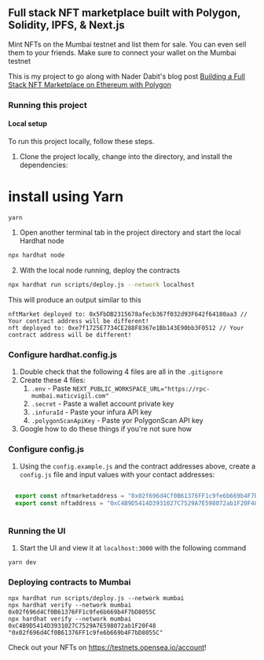 ## Full stack NFT marketplace built with Polygon, Solidity, IPFS, & Next.js

Mint NFTs on the Mumbai testnet and list them for sale. You can even sell them to your friends. Make sure to connect your wallet on the Mumbai testnet

This is my project to go along with Nader Dabit's blog post [Building a Full Stack NFT Marketplace on Ethereum with Polygon](https://dev.to/dabit3/building-scalable-full-stack-apps-on-ethereum-with-polygon-2cfb)

### Running this project

#### Local setup

To run this project locally, follow these steps.

1. Clone the project locally, change into the directory, and install the dependencies:

# install using Yarn
```
yarn
```

1. Open another terminal tab in the project directory and start the local Hardhat node

```sh
npx hardhat node
```

2. With the local node running, deploy the contracts

```sh
npx hardhat run scripts/deploy.js --network localhost
```

This will produce an output similar to this

```
nftMarket deployed to: 0x5FbDB2315678afecb367f032d93F642f64180aa3 // Your contract address will be different!
nft deployed to: 0xe7f1725E7734CE288F8367e1Bb143E90bb3F0512 // Your contract address will be different!
```

### Configure __hardhat.config.js__

1. Double check that the following 4 files are all in the `.gitignore`
2. Create these 4 files:
   1. `.env` - Paste `NEXT_PUBLIC_WORKSPACE_URL="https://rpc-mumbai.maticvigil.com"` 
   2. `.secret` - Paste a wallet account private key
   3. `.infuraId` - Paste your infura API key
   4. `.polygonScanApiKey` - Paste yor PolygonScan API key
3. Google how to do these things if you're not sure how
  
### Configure __config.js__

1. Using the `config.example.js` and the contract addresses above, create a `config.js` file and input values with your contact addresses:

```javascript

  export const nftmarketaddress = "0x02f696d4Cf0B61376FF1c9fe6b669b4F7bD8055C" // Your contract address will be different!
  export const nftaddress = "0xC4B9D5414D3931027C7529A7E598072ab1F20F48" // Your contract address will be different!
  
```
### Running the UI

1. Start the UI and view it at `localhost:3000` with the following command

```
yarn dev
```

### Deploying contracts to Mumbai


```
npx hardhat run scripts/deploy.js --network mumbai
npx hardhat verify --network mumbai 0x02f696d4Cf0B61376FF1c9fe6b669b4F7bD8055C
npx hardhat verify --network mumbai 0xC4B9D5414D3931027C7529A7E598072ab1F20F48 "0x02f696d4Cf0B61376FF1c9fe6b669b4F7bD8055C"
```

Check out your NFTs on https://testnets.opensea.io/account!